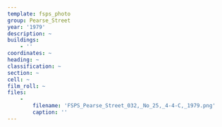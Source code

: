 ```yaml
---
template: fsps_photo
group: Pearse_Street
year: '1979'
description: ~
buildings:
    - ''
coordinates: ~
heading: ~
classification: ~
section: ~
cell: ~
film_roll: ~
files:
    -
        filename: 'FSPS_Pearse_Street_032,_No_25,_4-4-C,_1979.png'
        caption: ''
---
```

